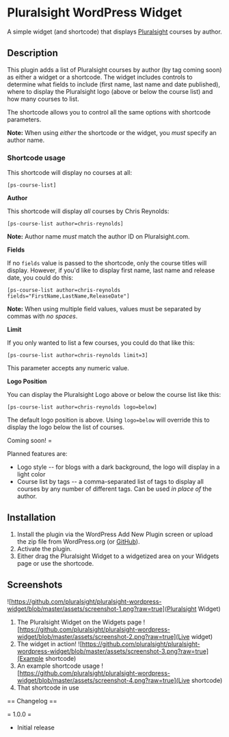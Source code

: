 # Pluralsight WordPress Widget

A simple widget (and shortcode) that displays [Pluralsight](http://pluralsight.com) courses by author.

## Description

This plugin adds a list of Pluralsight courses by author (by tag coming soon) as either a widget or a shortcode. The widget includes controls to determine what fields to include (first name, last name and date published), where to display the Pluralsight logo (above or below the course list) and how many courses to list.

The shortcode allows you to control all the same options with shortcode parameters.

**Note:** When using *either* the shortcode or the widget, you *must* specify an author name.

### Shortcode usage

This shortcode will display no courses at all:

`[ps-course-list]`

**Author**

This shortcode will display *all* courses by Chris Reynolds:

`[ps-course-list author=chris-reynolds]`

**Note:** Author name *must* match the author ID on Pluralsight.com.

**Fields**

If no `fields` value is passed to the shortcode, only the course titles will display. However, if you'd like to display first name, last name and release date, you could do this:

`[ps-course-list author=chris-reynolds fields="FirstName,LastName,ReleaseDate"]`

**Note:** When using multiple field values, values must be separated by commas with *no spaces*.

**Limit**

If you only wanted to list a few courses, you could do that like this:

`[ps-course-list author=chris-reynolds limit=3]`

This parameter accepts any numeric value.

**Logo Position**

You can display the Pluralsight Logo above or below the course list like this:

`[ps-course-list author=chris-reynolds logo=below]`

The default logo position is above. Using `logo=below` will override this to display the logo below the list of courses.

 Coming soon! =

Planned features are:

* Logo style -- for blogs with a dark background, the logo will display in a light color
* Course list by tags -- a comma-separated list of tags to display all courses by any number of different tags. Can be used *in place of* the author.

## Installation

1. Install the plugin via the WordPress Add New Plugin screen or upload the zip file from WordPress.org (or [GitHub](https://github.com/pluralsight/pluralsight-wordpress-widget/archive/master.zip)).
2. Activate the plugin.
3. Either drag the Pluralsight Widget to a widgetized area on your Widgets page or use the shortcode.

## Screenshots

![https://github.com/pluralsight/pluralsight-wordpress-widget/blob/master/assets/screenshot-1.png?raw=true](Pluralsight Widget)
1. The Pluralsight Widget on the Widgets page
![https://github.com/pluralsight/pluralsight-wordpress-widget/blob/master/assets/screenshot-2.png?raw=true](Live widget)
2. The widget in action!
![https://github.com/pluralsight/pluralsight-wordpress-widget/blob/master/assets/screenshot-3.png?raw=true](Example shortcode)
3. An example shortcode usage
![https://github.com/pluralsight/pluralsight-wordpress-widget/blob/master/assets/screenshot-4.png?raw=true](Live shortcode)
4. That shortcode in use

== Changelog ==

= 1.0.0 =
* Initial release